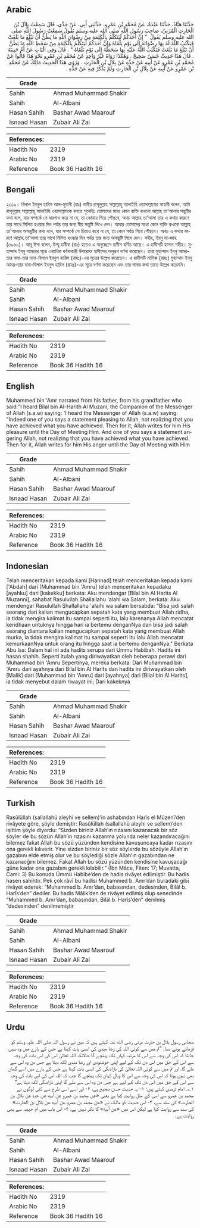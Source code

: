 ## Arabic


<div dir="rtl" lang="ar" style={{fontSize:'larger',backgroundColor:'#f8f9fa',padding:20}}>
حَدَّثَنَا هَنَّادٌ، حَدَّثَنَا عَبْدَةُ، عَنْ مُحَمَّدِ بْنِ عَمْرٍو، حَدَّثَنِي أَبِي، عَنْ جَدِّي، قَالَ سَمِعْتُ بِلاَلَ بْنَ الْحَارِثِ الْمُزَنِيَّ، صَاحِبَ رَسُولِ اللَّهِ صلى الله عليه وسلم يَقُولُ سَمِعْتُ رَسُولَ اللَّهِ صلى الله عليه وسلم يَقُولُ ‏ "‏ إِنَّ أَحَدَكُمْ لَيَتَكَلَّمُ بِالْكَلِمَةِ مِنْ رِضْوَانِ اللَّهِ مَا يَظُنُّ أَنْ تَبْلُغَ مَا بَلَغَتْ فَيَكْتُبُ اللَّهُ لَهُ بِهَا رِضْوَانَهُ إِلَى يَوْمِ يَلْقَاهُ وَإِنَّ أَحَدَكُمْ لَيَتَكَلَّمُ بِالْكَلِمَةِ مِنْ سَخَطِ اللَّهِ مَا يَظُنُّ أَنْ تَبْلُغَ مَا بَلَغَتْ فَيَكْتُبُ اللَّهُ عَلَيْهِ بِهَا سَخَطَهُ إِلَى يَوْمِ يَلْقَاهُ ‏"‏ ‏.‏ قَالَ وَفِي الْبَابِ عَنْ أُمِّ حَبِيبَةَ ‏.‏ قَالَ هَذَا حَدِيثٌ حَسَنٌ صَحِيحٌ ‏.‏ وَهَكَذَا رَوَاهُ غَيْرُ وَاحِدٍ عَنْ مُحَمَّدِ بْنِ عَمْرٍو نَحْوَ هَذَا قَالُوا عَنْ مُحَمَّدِ بْنِ عَمْرٍو عَنْ أَبِيهِ عَنْ جَدِّهِ عَنْ بِلاَلِ بْنِ الْحَارِثِ ‏.‏ وَرَوَى هَذَا الْحَدِيثَ مَالِكٌ عَنْ مُحَمَّدِ بْنِ عَمْرٍو عَنْ أَبِيهِ عَنْ بِلاَلِ بْنِ الْحَارِثِ وَلَمْ يَذْكُرْ فِيهِ عَنْ جَدِّهِ ‏.‏
</div>
<div style={{backgroundColor:'#f8f9fa',padding:20, marginBottom: 10}}><table> <thead> <tr> <th>Grade</th> <th></th> </tr> </thead> <tbody> <tr><td>Sahih</td><td>Ahmad Muhammad Shakir</td></tr><tr><td>Sahih</td><td>Al-Albani</td></tr><tr><td>Hasan Sahih</td><td>Bashar Awad Maarouf</td></tr><tr><td>Isnaad Hasan</td><td>Zubair Ali Zai</td></tr></tbody></table><table> <thead> <tr> <th>References:</th> <th></th> </tr> </thead> <tbody><tr><td>Hadith No</td><td>2319</td></tr><tr><td>Arabic No</td><td>2319</td></tr><tr><td>Reference</td><td>Book 36 Hadith 16</td></tr></tbody></table></div>

## Bengali


<div dir="ltr" lang="bn" style={{fontSize:'larger',backgroundColor:'#f8f9fa',padding:20}}>
২৩১৯। বিলাল ইবনুল হারিস আল-মুযানী (রাঃ) নামীয় রাসূলুল্লাহ সাল্লাল্লাহু আলাইহি ওয়াসাল্লামের সাহাবী বলেন, আমি রাসূলুল্লাহ সাল্লাল্লাহু আলাইহি ওয়াসাল্লামকে বলতে শুনেছিঃ তোমাদের মধ্যে কোন ব্যক্তি কখনো আল্লাহ্ তা'আলার সন্তুষ্টির কথা বলে, যার সম্পর্কে সে ধারণাও করে না যে, তা কোথায় গিয়ে পৌছবে, অথচ আল্লাহ তা’আলা তার এ কথার কারণে তার সাথে মিলিত হওয়ার দিন পর্যন্ত তার জন্য স্বীয় সন্তুষ্টি লিখে দেন। আবার তোমাদের মধ্যে কোন ব্যক্তি কখনো আল্লাহ্ তা'আলার অসন্তুষ্টির কথা বলে, যার সম্পর্কে সে চিন্তাও করে না যে, তা কোন পর্যন্ত গিয়ে পৌছবে। অথচ এ কথার কারণে আল্লাহ তা'আলা তার সাথে মিলিত হওয়ার দিন পর্যন্ত তার জন্য অসন্তুষ্টি লিখে দেন। সহীহ, ইবনু মা-জাহ (৩৯৬৯)। আবূ ঈসা বলেন, উম্মু হাবীবা (রাঃ) হতেও এ অনুচ্ছেদে হাদীস বর্ণিত আছে। এ হাদীসটি হাসান সহীহ। মুহাম্মাদ ইবনু আমরের সূত্রে একাধিক বর্ণনাকারী উপরোক্ত হাদীসের অনুরূপ বর্ণনা করেছেন। তারা মুহাম্মাদ ইবনু আমর-তার বাবা-তার দাদা-বিলাল ইবনুল হারিস (রাহঃ)-এর সূত্রের উল্লেখ করেছেন। এ হাদীসটি মালিক (রাহঃ) মুহাম্মাদ ইবনু আমর-তার বাবা-বিলাল ইবনুল হারিস (রাহঃ)-এর সূত্রে বর্ণনা করেছেন এবং তার দাদার কথা তাতে উল্লেখ করেননি।
</div>
<div style={{backgroundColor:'#f8f9fa',padding:20, marginBottom: 10}}><table> <thead> <tr> <th>Grade</th> <th></th> </tr> </thead> <tbody> <tr><td>Sahih</td><td>Ahmad Muhammad Shakir</td></tr><tr><td>Sahih</td><td>Al-Albani</td></tr><tr><td>Hasan Sahih</td><td>Bashar Awad Maarouf</td></tr><tr><td>Isnaad Hasan</td><td>Zubair Ali Zai</td></tr></tbody></table><table> <thead> <tr> <th>References:</th> <th></th> </tr> </thead> <tbody><tr><td>Hadith No</td><td>2319</td></tr><tr><td>Arabic No</td><td>2319</td></tr><tr><td>Reference</td><td>Book 36 Hadith 16</td></tr></tbody></table></div>

## English


<div dir="ltr" lang="en" style={{fontSize:'larger',backgroundColor:'#f8f9fa',padding:20}}>
Muhammed bin 'Amr narrated from his father, from his grandfather who said:"I heard Bilal bin Al-Harith Al Muzani, the Companion of the Messenger of Allah (s.a.w) saying: 'I heard the Messenger of Allah (s.a.w) saying: "Indeed one of you says a statement pleasing to Allah, not realizing that you have achieved what you have achieved. Then for it, Allah writes for him His pleasure until the Day of Meeting Him. And one of you says a statement angering Allah, not realizing that you have achieved what you have achieved. Then for it, Allah writes for him His anger until the Day of Meeting with Him
</div>
<div style={{backgroundColor:'#f8f9fa',padding:20, marginBottom: 10}}><table> <thead> <tr> <th>Grade</th> <th></th> </tr> </thead> <tbody> <tr><td>Sahih</td><td>Ahmad Muhammad Shakir</td></tr><tr><td>Sahih</td><td>Al-Albani</td></tr><tr><td>Hasan Sahih</td><td>Bashar Awad Maarouf</td></tr><tr><td>Isnaad Hasan</td><td>Zubair Ali Zai</td></tr></tbody></table><table> <thead> <tr> <th>References:</th> <th></th> </tr> </thead> <tbody><tr><td>Hadith No</td><td>2319</td></tr><tr><td>Arabic No</td><td>2319</td></tr><tr><td>Reference</td><td>Book 36 Hadith 16</td></tr></tbody></table></div>

## Indonesian


<div dir="ltr" lang="id" style={{fontSize:'larger',backgroundColor:'#f8f9fa',padding:20}}>
Telah menceritakan kepada kami [Hannad] telah menceritakan kepada kami ['Abdah] dari [Muhammad bin 'Amru] telah menceritakan kepadaku [ayahku] dari [kakekku] berkata: Aku mendengar [Bilal bin Al Harits Al Muzanni], sahabat Rasulullah Shallallahu 'alahi wa Salam, berkata: Aku mendengar Rasulullah Shallallahu 'alaihi wa salam bersabda: "Bisa jadi salah seorang dari kalian mengucapkan sepatah kata yang membuat Allah ridha, ia tidak mengira kalimat itu sampai seperti itu, lalu karenanya Allah mencatat keridhaan untuknya hingga hari ia bertemu denganNya dan bisa jadi salah seorang diantara kalian mengucapkan sepatah kata yang membuat Allah murka, ia tidak mengira kalimat itu sampai seperti itu lalu Allah mencatat kemurkaanNya untuk orang itu hingga saat ia bertemu denganNya." Berkata Abu Isa: Dalam hal ini ada hadits serupa dari Ummu Habibah. Hadits ini hasan shahih. Seperti itulah yang diriwayatkan oleh beberapa perawi dari Muhammad bin 'Amru Sepertinya, mereka berkata: Dari Muhammad bin 'Amru dari ayahnya dari Bilal bin Al Harits dan hadits ini diriwayatkan oleh [Malik] dari [Muhammad bin 'Amru] dari [ayahnya] dari [Bilal bin Al Harits], ia tidak menyebut dalam riwayat ini; Dari kakeknya
</div>
<div style={{backgroundColor:'#f8f9fa',padding:20, marginBottom: 10}}><table> <thead> <tr> <th>Grade</th> <th></th> </tr> </thead> <tbody> <tr><td>Sahih</td><td>Ahmad Muhammad Shakir</td></tr><tr><td>Sahih</td><td>Al-Albani</td></tr><tr><td>Hasan Sahih</td><td>Bashar Awad Maarouf</td></tr><tr><td>Isnaad Hasan</td><td>Zubair Ali Zai</td></tr></tbody></table><table> <thead> <tr> <th>References:</th> <th></th> </tr> </thead> <tbody><tr><td>Hadith No</td><td>2319</td></tr><tr><td>Arabic No</td><td>2319</td></tr><tr><td>Reference</td><td>Book 36 Hadith 16</td></tr></tbody></table></div>

## Turkish


<div dir="ltr" lang="tr" style={{fontSize:'larger',backgroundColor:'#f8f9fa',padding:20}}>
Rasûlüllah (sallallahü aleyhi ve sellem)’in ashabından Harîs el Müzenî’den rivâyete göre, şöyle demiştir: Rasûlüllah (sallallahü aleyhi ve sellem)’den işittim şöyle diyordu: “Sizden biriniz Allah’ın rızasını kazanacak bir söz söyler de bu sözün Allah’ın rızasını kazanma yolunda neler kazandıracağını bilemez fakat Allah bu sözü yüzünden kendisine kavuşuncaya kadar rızasını ona gerekli kılıverir. Yine sizden biriniz bir söz söylerde bu sözüyle Allah’ın gazabını elde etmiş olur ve bu söylediği sözle Allah’ın gazabından ne kazanacğını bilemez. Fakat Allah bu sözü yüzünden kendisine kavuşacağı güne kadar ona gazabını gerekli kılabilir.” (İbn Mâce, Fiten: 17; Muvatta, Cami: 3) Bu konuda Ümmü Habibe’den de hadis rivâyet edilmiştir. Bu hadis hasen sahihtir. Pek çok râvî bu hadisi Muhammed b. Amr’dan buradaki gibi rivâyet ederek: “Muhammed b. Amr’dan, babasından, dedesinden, Bilâl b. Harîs’den” dediler. Bu hadis Mâlik’den de rivâyet edilmiş olup senedinde “Muhammed b. Amr’dan, babasından, Bilâl b. Harîs’den” denilmiş “dedesinden” denilmemiştir
</div>
<div style={{backgroundColor:'#f8f9fa',padding:20, marginBottom: 10}}><table> <thead> <tr> <th>Grade</th> <th></th> </tr> </thead> <tbody> <tr><td>Sahih</td><td>Ahmad Muhammad Shakir</td></tr><tr><td>Sahih</td><td>Al-Albani</td></tr><tr><td>Hasan Sahih</td><td>Bashar Awad Maarouf</td></tr><tr><td>Isnaad Hasan</td><td>Zubair Ali Zai</td></tr></tbody></table><table> <thead> <tr> <th>References:</th> <th></th> </tr> </thead> <tbody><tr><td>Hadith No</td><td>2319</td></tr><tr><td>Arabic No</td><td>2319</td></tr><tr><td>Reference</td><td>Book 36 Hadith 16</td></tr></tbody></table></div>

## Urdu


<div dir="rtl" lang="ur" style={{fontSize:'larger',backgroundColor:'#f8f9fa',padding:20}}>
صحابی رسول بلال بن حارث مزنی رضی الله عنہ کہتے ہیں کہ میں نے رسول اللہ صلی اللہ علیہ وسلم کو فرماتے ہوئے سنا: ”تم میں سے کوئی اللہ کی رضا مندی کی ایسی بات کہتا ہے جس کے بارے میں وہ نہیں جانتا کہ اس کی وجہ سے اس کا مرتبہ کہاں تک پہنچے گا حالانکہ اللہ تعالیٰ اس کی اس بات کی وجہ سے اس کے حق میں اس دن تک کے لیے اپنی خوشنودی اور رضا مندی لکھ دیتا ہے جس دن وہ اس سے ملے گا، اور تم میں سے کوئی اللہ تعالیٰ کی ناراضگی کی ایسی بات کہتا ہے جس کے بارے میں اسے گمان بھی نہیں ہوتا کہ اس کی وجہ سے اس کا وبال کہاں تک پہنچے گا جب کہ اللہ اس کی اس بات کی وجہ سے اس کے حق میں اس دن تک کے لیے ہے جس دن وہ اس سے ملے گا اپنی ناراضگی لکھ دیتا ہے“ ۱؎۔ امام ترمذی کہتے ہیں: ۱- یہ حدیث حسن صحیح ہے، ۲- اور اسے اسی طرح سے کئی لوگوں نے محمد بن عمرو سے اسی کے مثل روایت کیا ہے یعنی «عن محمد بن عمرو عن أبيه عن جده عن بلال بن الحارث» کی سند سے، ۳- اس حدیث کو مالک نے «عن محمد بن عمرو عن أبيه عن بلال بن الحارث» کی سند سے روایت کیا ہے لیکن اس میں «عن أبيه» کا ذکر نہیں ہے، ۴- اس باب میں ام حبیبہ سے بھی روایت ہے۔
</div>
<div style={{backgroundColor:'#f8f9fa',padding:20, marginBottom: 10}}><table> <thead> <tr> <th>Grade</th> <th></th> </tr> </thead> <tbody> <tr><td>Sahih</td><td>Ahmad Muhammad Shakir</td></tr><tr><td>Sahih</td><td>Al-Albani</td></tr><tr><td>Hasan Sahih</td><td>Bashar Awad Maarouf</td></tr><tr><td>Isnaad Hasan</td><td>Zubair Ali Zai</td></tr></tbody></table><table> <thead> <tr> <th>References:</th> <th></th> </tr> </thead> <tbody><tr><td>Hadith No</td><td>2319</td></tr><tr><td>Arabic No</td><td>2319</td></tr><tr><td>Reference</td><td>Book 36 Hadith 16</td></tr></tbody></table></div>